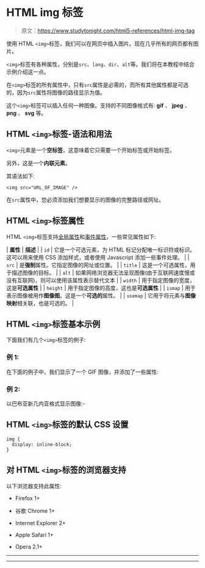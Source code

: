 # HTML img 标签

> 原文：<https://www.studytonight.com/html5-references/html-img-tag>

使用 HTML `<img>`标签，我们可以在网页中插入图片。现在几乎所有的网页都有图片。

`<img>`标签有各种属性，分别是`src`、`lang`、`dir`、`alt`等。我们将在本教程中结合示例介绍这一点。

在`<img>`标签的所有属性中，只有`src`属性是必需的，而所有其他属性都是可选的，因为`src`属性将图像的路径显示为值。

这个`<img>`标签可以插入任何一种图像。支持的不同图像格式有: **gif** 、 **jpeg** 、 **png** 、 **svg** 等。

## HTML `<img>`标签-语法和用法

`<img>`元素是一个**空标签**，这意味着它只需要一个开始标签或开始标签。

另外，这是一个**内联元素**。

其语法如下:

```
<img src="URL_OF_IMAGE" /> 
```

在`src`属性中，您必须添加我们想要显示的图像的完整路径或网址。

## HTML `<img>`标签属性

HTML `<img>`标签支持[全局属性](https://www.studytonight.com/html5-references/html-global-attributes)和[事件属性](https://www.studytonight.com/html5-references/html-event-attributes)，一些常见属性如下:

| **属性** | **描述** |
| `id` | 它是一个可选元素，为 HTML 标记分配唯一标识符或标识。这可以用来使用 CSS 添加样式，或者使用 Javascript 添加一些事件处理。 |
| `src` | 是**强制**属性。它指定图像的网址或位置。 |
| `title` | 这是一个可选属性，用于描述图像的目标。 |
| `alt` | 如果网络浏览器无法呈现图像(由于互联网速度慢或没有互联网)，则可以使用该属性表示替代文本 |
| `width` | 用于指定图像的宽度，这是**可选属性** |
| `height` | 用于指定图像的高度，这也是**可选属性** |
| `ismap` | 用于表示图像被用作**图像图**。这是一个**可选的**属性。 |
| `usemap` | 它用于将元素与**图像映射**相关联，也是可选的。 |

## HTML `<img>`标签基本示例

下面我们有几个`<img>`标签的例子:

### 例 1:

在下面的例子中，我们显示了一个 GIF 图像，并添加了一些属性:

### 例 2:

以巴布亚新几内亚格式显示图像:-

## HTML `<img>`标签的默认 CSS 设置

```
img {
  display: inline-block;
}
```

## 对 HTML `<img>`标签的浏览器支持

以下浏览器支持此属性:

*   Firefox 1+

*   谷歌 Chrome 1+

*   Internet Explorer 2+

*   Apple Safari 1+

*   Opera 2.1+

* * *

* * *
